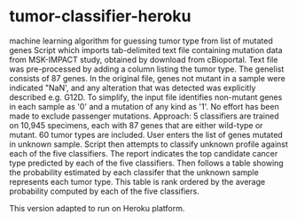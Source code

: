 # tumor-classifier-heroku
machine learning algorithm for guessing tumor type from list of mutated genes
Script which imports tab-delimited text file containing mutation data from MSK-IMPACT
study, obtained by download from cBioportal. Text file was pre-processed by adding a column
listing the tumor type. The genelist consists of 87 genes. In the original file, genes not mutant
in a sample were indicated "NaN', and any alteration that was detected was explicitly described e.g. G12D.
To simplify, the input file identifies non-mutant genes in each sample as '0' and a mutation of any kind as '1'.
No effort has been made to exclude passenger mutations.
Approach: 5 classifiers are trained on 10,945 specimens, each with 87 genes that are either wild-type or mutant.
60 tumor types are included. User enters the list of genes mutated in unknown sample. Script then attempts to classify
unknown profile against each of the five classifiers. The report indicates the top candidate cancer type predicted by
each of the five classifiers. Then follows a table showing the probability estimated by each classifer that the unknown
sample represents each tumor type. This table is rank ordered by the average probability computed by each of the five
classifiers.

This version adapted to run on Heroku platform.
